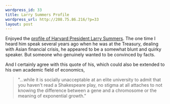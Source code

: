 ```yaml
--- 
wordpress_id: 33
title: Larry Summers Profile
wordpress_url: http://208.75.86.216/?p=33
layout: post
---
```

Enjoyed the <a href="http://www.nytimes.com/2003/08/24/magazine/24SUMMERS.html?pagewanted=all">profile of Harvard President Larry Summers</a>. The one time I heard him speak several years ago when he was at the Treasury, dealing with Asian financial crisis, he appeared to be a somewhat blunt and quirky speaker. But someone who genuinely wanted to be convinced by facts.

And I certainly agree with this quote of his, which could also be extended to his own academic field of economics,

<blockquote>"...while it is socially unacceptable at an elite university to admit that you haven't read a Shakespeare play, no stigma at all attaches to not knowing the difference between a gene and a chromosome or the meaning of exponential growth."
</blockquote>
